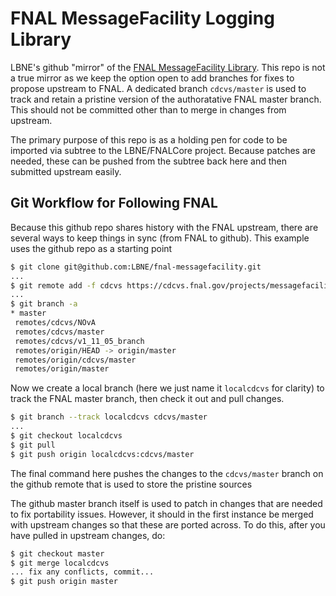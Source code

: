 FNAL MessageFacility Logging Library
====================================

LBNE's github "mirror" of the [FNAL MessageFacility Library](https://cdcvs.fnal.gov/redmine/projects/messagefacility/).
This repo is not a true mirror as we keep the option open to add
branches for fixes to propose upstream to FNAL. A dedicated branch
`cdcvs/master` is used to track and retain a pristine version of
the authoratative FNAL master branch. This should not be committed
other than to merge in changes from upstream.

The primary purpose of this repo is as a holding pen for code
to be imported via subtree to the LBNE/FNALCore project. Because
patches are needed, these can be pushed from the subtree back here
and then submitted upstream easily.

Git Workflow for Following FNAL
-------------------------------
Because this github repo shares history with the FNAL upstream,
there are several ways to keep things in sync (from FNAL to
github). This example uses the github repo as a starting point

```sh
$ git clone git@github.com:LBNE/fnal-messagefacility.git
...
$ git remote add -f cdcvs https://cdcvs.fnal.gov/projects/messagefacility
...
$ git branch -a
* master
 remotes/cdcvs/NOvA
 remotes/cdcvs/master
 remotes/cdcvs/v1_11_05_branch
 remotes/origin/HEAD -> origin/master
 remotes/origin/cdcvs/master
 remotes/origin/master
```

Now we create a local branch (here we just name it `localcdcvs` for clarity)
to track the FNAL master branch, then check it out and pull changes.

```sh
$ git branch --track localcdcvs cdcvs/master
...
$ git checkout localcdcvs
$ git pull
$ git push origin localcdcvs:cdcvs/master
```

The final command here pushes the changes to the `cdcvs/master` branch on
the github remote that is used to store the pristine sources

The github master branch itself is used to patch in changes that are needed
to fix portability issues. However, it should in the first instance be
merged with upstream changes so that these are ported across. To do this,
after you have pulled in upstream changes, do:

```sh
$ git checkout master
$ git merge localcdcvs
... fix any conflicts, commit...
$ git push origin master
```

